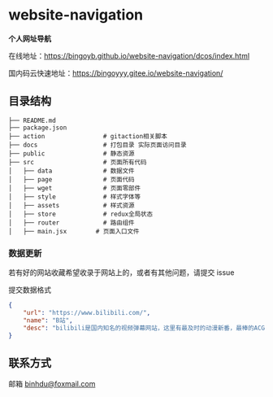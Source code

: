 # website-navigation

**个人网址导航**

在线地址：https://bingoyb.github.io/website-navigation/dcos/index.html

国内码云快速地址：https://bingoyyy.gitee.io/website-navigation/

目录结构
---

```
├── README.md
├── package.json
├── action                # gitaction相关脚本
├── docs                  # 打包目录 实际页面访问目录
├── public                # 静态资源
├── src                   # 页面所有代码
│   ├── data              # 数据文件
│   ├── page              # 页面代码
│   ├── wget              # 页面零部件
│   ├── style             # 样式字体等
│   ├── assets            # 样式资源
│   ├── store             # redux全局状态
│   ├── router            # 路由组件
│   ├── main.jsx        # 页面入口文件
```



### 数据更新

若有好的网站收藏希望收录于网站上的，或者有其他问题，请提交 issue

提交数据格式

```json
{
    "url": "https://www.bilibili.com/",
    "name": "B站",
    "desc": "bilibili是国内知名的视频弹幕网站，这里有最及时的动漫新番，最棒的ACG氛围。"
}
```



联系方式
---

邮箱 binhdu@foxmail.com

